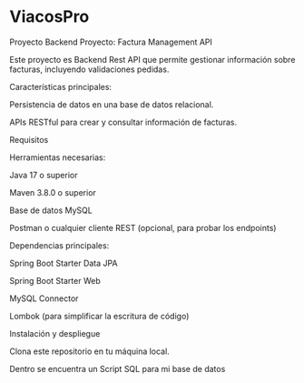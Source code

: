 # ViacosPro
Proyecto Backend
Proyecto: Factura Management API

Este proyecto es Backend Rest API que permite gestionar información sobre facturas, incluyendo validaciones pedidas.

Características principales:


Persistencia de datos en una base de datos relacional.

APIs RESTful para crear y consultar información de facturas.

Requisitos

Herramientas necesarias:

Java 17 o superior

Maven 3.8.0 o superior

Base de datos MySQL

Postman o cualquier cliente REST (opcional, para probar los endpoints)

Dependencias principales:

Spring Boot Starter Data JPA

Spring Boot Starter Web

MySQL Connector

Lombok (para simplificar la escritura de código)

Instalación y despliegue


Clona este repositorio en tu máquina local.

Dentro se encuentra un Script SQL para mi base de datos
